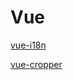 # Vue

[vue-i18n](https://github.com/kazupon/vue-i18n)

[vue-cropper](https://github.com/xyxiao001/vue-cropper)

